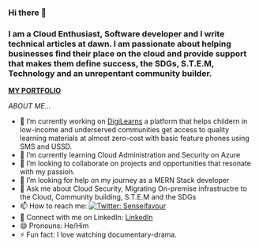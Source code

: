 ### Hi there 👋

<!--
**favourch/favourch** is a ✨ _special_ ✨ repository because its `README.md` (this file) appears on your GitHub profile. -->


### I am a Cloud Enthusiast, Software developer and I write technical articles at dawn. I am passionate about helping businesses find their place on the cloud and provide support that makes them define success, the SDGs, S.T.E.M,  Technology and an unrepentant community builder.
**[MY PORTFOLIO](https://senseifavour.netlify.app/)**

*ABOUT ME...*

- 🔭 I’m currently working on [DigiLearns](https://www.digilearns.ng/) a platform that helps childern in low-income and underserved communities get access to quality learning materials at almost zero-cost with basic feature phones using SMS and USSD.
- 🌱 I’m currently learning Cloud Administration and Security on Azure
- 👯 I’m looking to collaborate on projects and opportunities that resonate with my passion.
- 🤔 I’m looking for help on my journey as a MERN Stack developer
- 💬 Ask me about Cloud Security, Migrating On-premise infrastructre to the Cloud, Community building, S.T.E.M and the SDGs
- 📫 How to reach me: [![Twitter: Senseifavour](https://img.shields.io/twitter/follow/Senseifavour?style=social)](https://twitter.com/Senseifavour)
- 🤝 Connect with me on LinkedIn: [LinkedIn](https://www.linkedin.com/in/favour-chukwuedo/)
- 😄 Pronouns: He/Him
- ⚡ Fun fact: I love watching documentary-drama.



